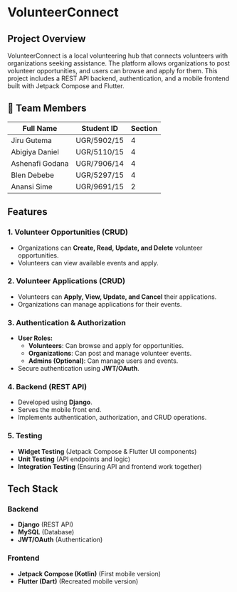 # VolunteerConnect

## Project Overview
VolunteerConnect is a local volunteering hub that connects volunteers with organizations seeking assistance. The platform allows organizations to post volunteer opportunities, and users can browse and apply for them. This project includes a REST API backend, authentication, and a mobile frontend built with Jetpack Compose and Flutter.

## 👥 Team Members
| Full Name        |   Student ID   | Section
|------------------|----------------|--------
| Jiru Gutema      |  UGR/5902/15   |    4
| Abigiya Daniel   |  UGR/5110/15   |    4
| Ashenafi Godana  |  UGR/7906/14   |    4
| Blen Debebe      |  UGR/5297/15   |    4
| Anansi Sime      |  UGR/9691/15   |    2

## Features
### 1. Volunteer Opportunities (CRUD)
- Organizations can **Create, Read, Update, and Delete** volunteer opportunities.
- Volunteers can view available events and apply.

### 2. Volunteer Applications (CRUD)
- Volunteers can **Apply, View, Update, and Cancel** their applications.
- Organizations can manage applications for their events.

### 3. Authentication & Authorization
- **User Roles:**
  - **Volunteers**: Can browse and apply for opportunities.
  - **Organizations**: Can post and manage volunteer events.
  - **Admins (Optional)**: Can manage users and events.
- Secure authentication using **JWT/OAuth**.

### 4. Backend (REST API)
- Developed using **Django**.
- Serves the mobile front end.
- Implements authentication, authorization, and CRUD operations.

### 5. Testing
- **Widget Testing** (Jetpack Compose & Flutter UI components)
- **Unit Testing** (API endpoints and logic)
- **Integration Testing** (Ensuring API and frontend work together)

## Tech Stack
### Backend
- **Django** (REST API)
- **MySQL** (Database)
- **JWT/OAuth** (Authentication)

### Frontend
- **Jetpack Compose (Kotlin)** (First mobile version)
- **Flutter (Dart)** (Recreated mobile version)
